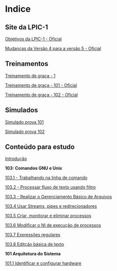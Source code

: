 # Indice

Site da LPIC-1
----------------------------------------------------------------------------------------------------------------------

[Objetivos da LPIC-1 - Oficial](https://www.lpi.org/pt/our-certifications/exam-101-objectives)

[Mudanças da Versão 4 para a versão 5 - Oficial](https://wiki.lpi.org/wiki/LPIC-1_Summary_Version_4.0_To_5.0)

Treinamentos
----------------------------------------------------------------------------------------------------------------------

[Treinamento de graça - 1](https://www.theurbanpenguin.com/lpi-training-from-theurbanpenguin/lpic-1-linux-server-professional/)

[Treinamento de graça - 101 - Oficial](https://learning.lpi.org/en/learning-materials/101-500/)

[Treinamento de graça - 102 - Oficial](https://learning.lpi.org/en/learning-materials/102-500/)

Simulados
----------------------------------------------------------------------------------------------------------------------

[Simulado prova 101](https://www.memrise.com/course/1236058/lpic-1-lpi-101-lx0-103/)

[Simulado prova 102](https://www.memrise.com/course/1435778/lpic-1-lpi-102-lx0-104/)

Conteúdo para estudo
----------------------------------------------------------------------------------------------------------------------

[Introdução](intro.md)

**103: Comandos GNU e Unix**

[103.1 - Trabalhando na linha de comando](103.1/1031.md)

[103.2 - Processar fluxo de texto usando filtro](103.2/1032.md)

[103.3 - Realizar o Gerenciamento Básico de Arquivos](103.3/1033.md)

[103.4 Usar Streams, pipes e redirecionadores](103.4/1034.md)

[103.5 Criar, monitorar e eliminar processos](103.5/1035.md)

[103.6 Modificar o NI de execução de processos](103.6/1036.md)

[103.7 Expressões regulares](103.7/1037.md)

[103.8 Editção básica de texto](103.8/1038.md)


**101 Arquitetura do Sistema**

[101.1 Identificar e configurar hardware ](101.1/1011.md)
